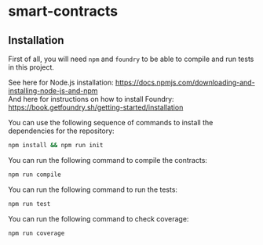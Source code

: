 # smart-contracts

## Installation

First of all, you will need `npm` and `foundry` to be able to compile and run tests in this project.

See here for Node.js installation: https://docs.npmjs.com/downloading-and-installing-node-js-and-npm  
And here for instructions on how to install Foundry: https://book.getfoundry.sh/getting-started/installation

You can use the following sequence of commands to install the dependencies for the repository:

```bash
npm install && npm run init
```

You can run the following command to compile the contracts:

```bash
npm run compile
```

You can run the following command to run the tests:

```bash 
npm run test
```

You can run the following command to check coverage:

```bash 
npm run coverage
```
